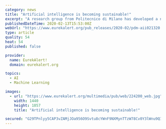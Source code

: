 ```yaml
---
category: news
title: "Artificial intelligence is becoming sustainable!"
excerpt: "A research group from Politecnico di Milano has developed a new computing circuit that can execute advanced operations, typical of neural networks for artificial intelligence, in one single operation. The circuit performance in terms of speed and energy consumption paves the way for a new generation of artificial intelligence computing ..."
publishedDateTime: 2020-02-13T15:53:00Z
webUrl: "https://www.eurekalert.org/pub_releases/2020-02/pdm-aii021320.php"
type: article
quality: 54
heat: 54
published: false

provider:
  name: EurekAlert!
  domain: eurekalert.org

topics:
  - AI
  - Machine Learning

images:
  - url: "https://www.eurekalert.org/multimedia/pub/web/224200_web.jpg"
    width: 1440
    height: 1057
    title: "Artificial intelligence is becoming sustainable!"

secured: "G29TPnlyy5CAP3vZAMjJOa956O9Svtu8cYWnF9NXMynTTzW78Cv0Y3lWnu9QIxHMyyiKesFaue3m7JUUqkr30TK0VIJ7szfAugAuQi1TGPDtGMcPo03SvBQE7yYTe5DY0n6ft2Ih078u0WY3ImxQZiWtjFVZK+Kb/ze2b7f+BBuzmOXg/wu6lllJPTvMIleCB4UzQkuOS2PzxwaeYeV/t/b+ib147s5E3Zen4of7N7hTa2XOHBfxWSy+vCmxn6l8UQZ5kKLlIlx0V8tU0B6+4W2l5JnY77z5jarMbDbOv6qJzpHPDxQ4Zsd9coFZc/hW;z9pxZgmD9N2cazev66qpRg=="
---
```


